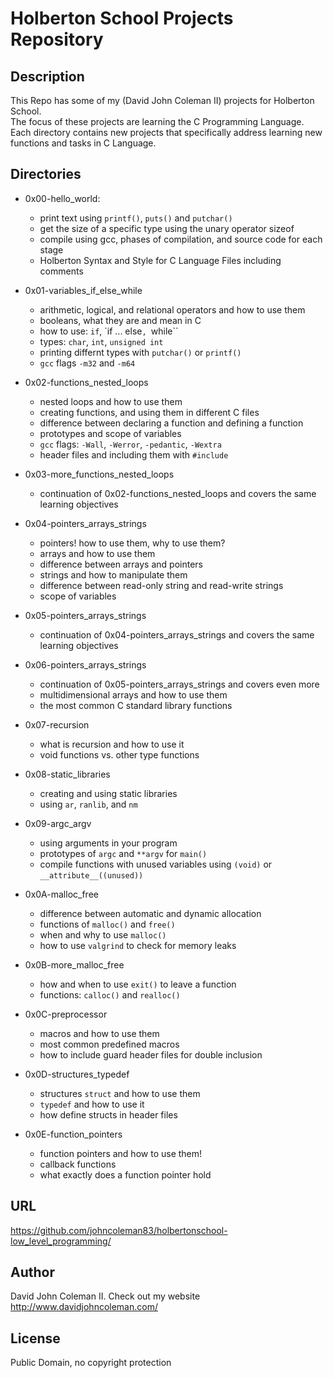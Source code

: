# Holberton School Projects Repository

## Description

This Repo has some of my (David John Coleman II) projects for Holberton School.  
The focus of these projects are learning the C Programming Language.  
Each directory contains new projects that specifically address learning new
functions and tasks in C Language.

## Directories

* 0x00-hello_world:
  * print text using ``printf()``, ``puts()`` and ``putchar()``
  * get the size of a specific type using the unary operator sizeof
  * compile using gcc, phases of compilation, and source code for each stage  
  * Holberton Syntax and Style for C Language Files including comments

* 0x01-variables_if_else_while
  * arithmetic, logical, and relational operators and how to use them
  * booleans, what they are and mean in C
  * how to use: ``if``, `if ... else``, ``while``
  * types: ``char``, ``int``, ``unsigned int``
  * printing differnt types with ``putchar()`` or ``printf()``
  * ``gcc`` flags ``-m32`` and ``-m64``

* 0x02-functions_nested_loops
  * nested loops and how to use them
  * creating functions, and using them in different C files
  * difference between declaring a function and defining a function
  * prototypes and scope of variables
  * ``gcc`` flags: ``-Wall``, ``-Werror``, ``-pedantic``, ``-Wextra``
  * header files and including them with ``#include``

* 0x03-more_functions_nested_loops
  * continuation of 0x02-functions_nested_loops and covers the same
  learning objectives

* 0x04-pointers_arrays_strings
  * pointers! how to use them, why to use them?
  * arrays and how to use them
  * difference between arrays and pointers
  * strings and how to manipulate them
  * difference between read-only string and read-write strings
  * scope of variables

* 0x05-pointers_arrays_strings
  * continuation of 0x04-pointers_arrays_strings and covers the same
  learning objectives

* 0x06-pointers_arrays_strings
  * continuation of 0x05-pointers_arrays_strings and covers even more
  * multidimensional arrays and how to use them
  * the most common C standard library functions

* 0x07-recursion
  * what is recursion and how to use it
  * void functions vs. other type functions

* 0x08-static_libraries
  * creating and using static libraries
  * using ``ar``, ``ranlib``, and ``nm``

* 0x09-argc_argv
  * using arguments in your program
  * prototypes of ``argc`` and ``**argv`` for ``main()``
  * compile functions with unused variables using ``(void)`` or
  ``__attribute__((unused))``

* 0x0A-malloc_free
  * difference between automatic and dynamic allocation
  * functions of ``malloc()`` and ``free()``
  * when and why to use ``malloc()``
  * how to use ``valgrind`` to check for memory leaks

* 0x0B-more_malloc_free
  * how and when to use ``exit()`` to leave a function
  * functions: ``calloc()`` and ``realloc()``

* 0x0C-preprocessor
  * macros and how to use them
  * most common predefined macros
  * how to include guard header files for double inclusion

* 0x0D-structures_typedef
  * structures ``struct`` and how to use them
  * ``typedef`` and how to use it
  * how define structs in header files

* 0x0E-function_pointers
  * function pointers and how to use them!
  * callback functions
  * what exactly does a function pointer hold

## URL

https://github.com/johncoleman83/holbertonschool-low_level_programming/

## Author

David John Coleman II.	Check out my website http://www.davidjohncoleman.com/

## License

Public Domain, no copyright protection
